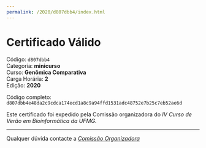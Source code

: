 ```yaml
---
permalink: /2020/d807dbb4/index.html
---
```


# Certificado Válido

Código: `d807dbb4`<br>
Categoria: **minicurso**<br>
Curso: **Genômica Comparativa**<br>
Carga Horária: **2**<br>
Edição: **2020**<br>


Código completo: `d807dbb4e48da2c9cdca174ecd1a8c9a94ffd1531adc48752e7b25c7eb52ae6d`


Este certificado foi expedido pela Comissão organizadora do *IV Curso de Verão em Bioinformática da UFMG*.

----

Qualquer dúvida contacte a [_Comissão Organizadora_](<mailto:cursobioinfoufmg@gmail.com$subject=[Certificados]>)

